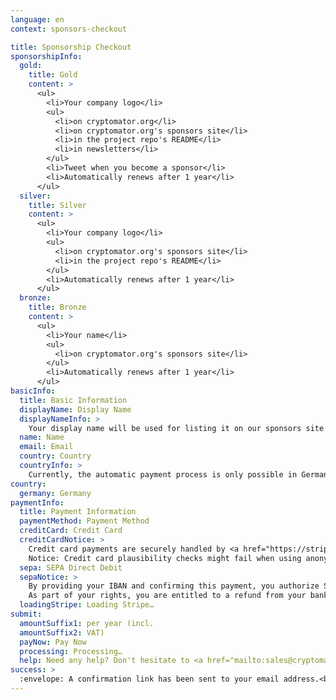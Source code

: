 ```yaml
---
language: en
context: sponsors-checkout

title: Sponsorship Checkout
sponsorshipInfo:
  gold:
    title: Gold
    content: >
      <ul>
        <li>Your company logo</li>
        <ul>
          <li>on cryptomator.org</li>
          <li>on cryptomator.org's sponsors site</li>
          <li>in the project repo's README</li>
          <li>in newsletters</li>
        </ul>
        <li>Tweet when you become a sponsor</li>
        <li>Automatically renews after 1 year</li>
      </ul>
  silver:
    title: Silver
    content: >
      <ul>
        <li>Your company logo</li>
        <ul>
          <li>on cryptomator.org's sponsors site</li>
          <li>in the project repo's README</li>
        </ul>
        <li>Automatically renews after 1 year</li>
      </ul>
  bronze:
    title: Bronze
    content: >
      <ul>
        <li>Your name</li>
        <ul>
          <li>on cryptomator.org's sponsors site</li>
        </ul>
        <li>Automatically renews after 1 year</li>
      </ul>
basicInfo:
  title: Basic Information
  displayName: Display Name
  displayNameInfo: >
    Your display name will be used for listing it on our sponsors site (and other locations depending on the sponsorship). Usually, it's your company's name or your own name.
  name: Name
  email: Email
  country: Country
  countryInfo: >
    Currently, the automatic payment process is only possible in Germany. If you are located in another country, please <a href='mailto:sales@cryptomator.org'>contact us</a>.
country:
  germany: Germany
paymentInfo:
  title: Payment Information
  paymentMethod: Payment Method
  creditCard: Credit Card
  creditCardNotice: >
    Credit card payments are securely handled by <a href="https://stripe.com" target="_blank">Stripe</a>. We will not be able to see your card number or CVC. Please expect to be <a href="https://support.stripe.com/questions/i-have-a-charge-on-my-card-from-stripe-but-i-m-not-a-stripe-user" target="_blank">charged by Stripe</a>.<br>
    Notice: Credit card plausibility checks might fail when using anonymizing services such as proxies or Tor.
  sepa: SEPA Direct Debit
  sepaNotice: >
    By providing your IBAN and confirming this payment, you authorize Skymatic UG and <a href="https://stripe.com" target="_blank">Stripe</a>, our payment service provider to send instructions to your bank to debit your account and your bank to debit your account in accordance with the instructions from Skymatic UG and Stripe.<br>
    As part of your rights, you are entitled to a refund from your bank under the terms and conditions of your agreement with your bank. A refund must be claimed within 8 weeks starting from the date on which your account was debited.
  loadingStripe: Loading Stripe…
submit:
  amountSuffix1: per year (incl.
  amountSuffix2: VAT)
  payNow: Pay Now
  processing: Processing…
  help: Need any help? Don't hesitate to <a href="mailto:sales@cryptomator.org">contact us</a>.
success: >
  :envelope: A confirmation link has been sent to your email address.<br>If you're having trouble, please <a href="mailto:sales@cryptomator.org">contact us</a>.
---
```

